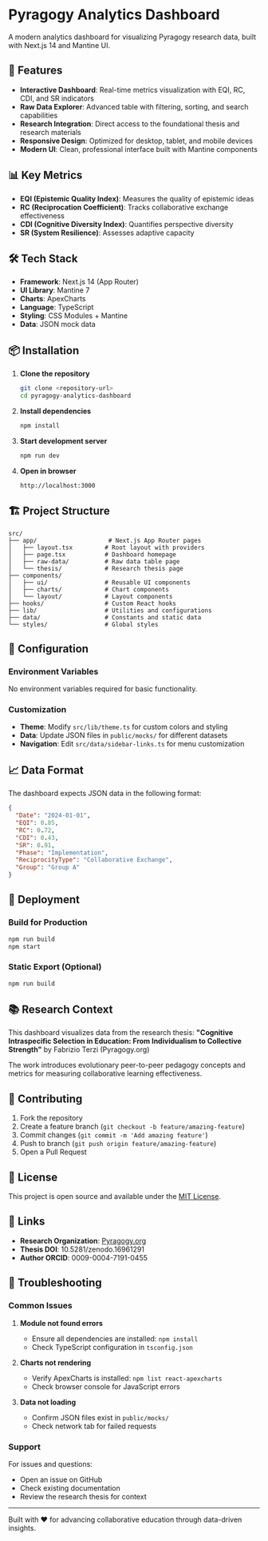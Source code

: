 # Pyragogy Analytics Dashboard

A modern analytics dashboard for visualizing Pyragogy research data, built with Next.js 14 and Mantine UI.

## 🚀 Features

- **Interactive Dashboard**: Real-time metrics visualization with EQI, RC, CDI, and SR indicators
- **Raw Data Explorer**: Advanced table with filtering, sorting, and search capabilities  
- **Research Integration**: Direct access to the foundational thesis and research materials
- **Responsive Design**: Optimized for desktop, tablet, and mobile devices
- **Modern UI**: Clean, professional interface built with Mantine components

## 📊 Key Metrics

- **EQI (Epistemic Quality Index)**: Measures the quality of epistemic ideas
- **RC (Reciprocation Coefficient)**: Tracks collaborative exchange effectiveness
- **CDI (Cognitive Diversity Index)**: Quantifies perspective diversity
- **SR (System Resilience)**: Assesses adaptive capacity

## 🛠️ Tech Stack

- **Framework**: Next.js 14 (App Router)
- **UI Library**: Mantine 7
- **Charts**: ApexCharts
- **Language**: TypeScript
- **Styling**: CSS Modules + Mantine
- **Data**: JSON mock data

## 📦 Installation

1. **Clone the repository**
   ```bash
   git clone <repository-url>
   cd pyragogy-analytics-dashboard
   ```

2. **Install dependencies**
   ```bash
   npm install
   ```

3. **Start development server**
   ```bash
   npm run dev
   ```

4. **Open in browser**
   ```
   http://localhost:3000
   ```

## 🏗️ Project Structure

```
src/
├── app/                    # Next.js App Router pages
│   ├── layout.tsx         # Root layout with providers
│   ├── page.tsx           # Dashboard homepage
│   ├── raw-data/          # Raw data table page
│   └── thesis/            # Research thesis page
├── components/
│   ├── ui/                # Reusable UI components
│   ├── charts/            # Chart components
│   └── layout/            # Layout components
├── hooks/                 # Custom React hooks
├── lib/                   # Utilities and configurations
├── data/                  # Constants and static data
└── styles/                # Global styles
```

## 🔧 Configuration

### Environment Variables
No environment variables required for basic functionality.

### Customization
- **Theme**: Modify `src/lib/theme.ts` for custom colors and styling
- **Data**: Update JSON files in `public/mocks/` for different datasets
- **Navigation**: Edit `src/data/sidebar-links.ts` for menu customization

## 📈 Data Format

The dashboard expects JSON data in the following format:

```json
{
  "Date": "2024-01-01",
  "EQI": 0.85,
  "RC": 0.72,
  "CDI": 0.43,
  "SR": 0.91,
  "Phase": "Implementation",
  "ReciprocityType": "Collaborative Exchange",
  "Group": "Group A"
}
```

## 🚀 Deployment

### Build for Production
```bash
npm run build
npm start
```

### Static Export (Optional)
```bash
npm run build
```

## 📚 Research Context

This dashboard visualizes data from the research thesis:
**"Cognitive Intraspecific Selection in Education: From Individualism to Collective Strength"**
by Fabrizio Terzi (Pyragogy.org)

The work introduces evolutionary peer-to-peer pedagogy concepts and metrics for measuring collaborative learning effectiveness.

## 🤝 Contributing

1. Fork the repository
2. Create a feature branch (`git checkout -b feature/amazing-feature`)
3. Commit changes (`git commit -m 'Add amazing feature'`)
4. Push to branch (`git push origin feature/amazing-feature`)
5. Open a Pull Request

## 📄 License

This project is open source and available under the [MIT License](LICENSE).

## 🔗 Links

- **Research Organization**: [Pyragogy.org](https://pyragogy.org)
- **Thesis DOI**: 10.5281/zenodo.16961291
- **Author ORCID**: 0009-0004-7191-0455

## 🐛 Troubleshooting

### Common Issues

1. **Module not found errors**
   - Ensure all dependencies are installed: `npm install`
   - Check TypeScript configuration in `tsconfig.json`

2. **Charts not rendering**
   - Verify ApexCharts is installed: `npm list react-apexcharts`
   - Check browser console for JavaScript errors

3. **Data not loading**
   - Confirm JSON files exist in `public/mocks/`
   - Check network tab for failed requests

### Support

For issues and questions:
- Open an issue on GitHub
- Check existing documentation
- Review the research thesis for context

---

Built with ❤️ for advancing collaborative education through data-driven insights.